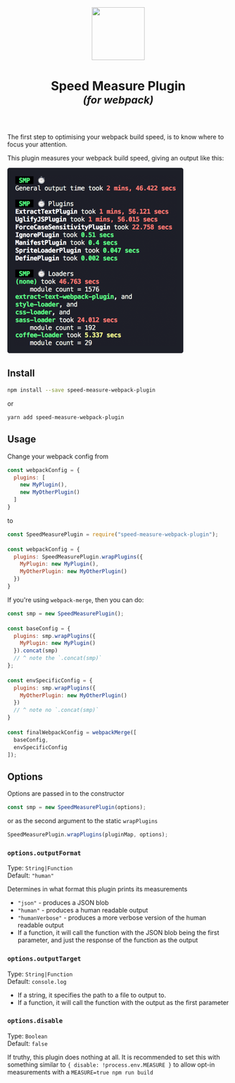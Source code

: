 <div align="center">
  <img width="120" height="120" src="https://rawgit.com/stephencookdev/speed-measure-webpack-plugin/master/logo.svg">
  <h1>
    Speed Measure Plugin
    <div><sup><em>(for webpack)</em></sup></div>
  </h1>
</div>
<br>

The first step to optimising your webpack build speed, is to know where to focus your attention.

This plugin measures your webpack build speed, giving an output like this:

![Preview of Speed Measure Plugin's output](preview.png)

## Install

```bash
npm install --save speed-measure-webpack-plugin
```

or

```bash
yarn add speed-measure-webpack-plugin
```

## Usage

Change your webpack config from

```javascript
const webpackConfig = {
  plugins: [
    new MyPlugin(),
    new MyOtherPlugin()
  ]
}
```

to

```javascript
const SpeedMeasurePlugin = require("speed-measure-webpack-plugin");

const webpackConfig = {
  plugins: SpeedMeasurePlugin.wrapPlugins({
    MyPlugin: new MyPlugin(),
    MyOtherPlugin: new MyOtherPlugin()
  })
}
```

If you're using `webpack-merge`, then you can do:

```javascript
const smp = new SpeedMeasurePlugin();

const baseConfig = {
  plugins: smp.wrapPlugins({
    MyPlugin: new MyPlugin()
  }).concat(smp)
  // ^ note the `.concat(smp)`
};

const envSpecificConfig = {
  plugins: smp.wrapPlugins({
    MyOtherPlugin: new MyOtherPlugin()
  })
  // ^ note no `.concat(smp)`
}

const finalWebpackConfig = webpackMerge([
  baseConfig,
  envSpecificConfig
]);

```

## Options

Options are passed in to the constructor

```javascript
const smp = new SpeedMeasurePlugin(options);
```

or as the second argument to the static `wrapPlugins`

```javascript
SpeedMeasurePlugin.wrapPlugins(pluginMap, options);
```

### `options.outputFormat`

Type: `String|Function`<br>
Default: `"human"`

Determines in what format this plugin prints its measurements

 * `"json"` - produces a JSON blob
 * `"human"` - produces a human readable output
 * `"humanVerbose"` - produces a more verbose version of the human readable output
 * If a function, it will call the function with the JSON blob being the first parameter, and just the response of the function as the output

### `options.outputTarget`

Type: `String|Function`<br>
Default: `console.log`

* If a string, it specifies the path to a file to output to.
* If a function, it will call the function with the output as the first parameter

### `options.disable`

Type: `Boolean`<br>
Default: `false`

If truthy, this plugin does nothing at all. It is recommended to set this with something similar to `{ disable: !process.env.MEASURE }` to allow opt-in measurements with a `MEASURE=true npm run build`

